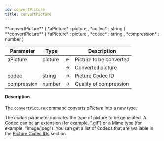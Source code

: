 ```yaml
---
id: convertPicture
title: convertPicture
---
```




<!-- REF #_command_.convertPicture.Syntax -->**convertPicture** ( *aPicture* : picture , *codec* : string )&nbsp; **convertPicture** ( *aPicture* : picture , *codec* : string , *compression* : number )<!-- END REF -->


<!-- REF #_command_.convertPicture.Params -->
|Parameter|Type||Description|
|---------|--- |:---:|------|
|aPicture|picture|&#8592;|Picture to be converted|
|||&#8594;|Converted picture|
|codec|string|&#8594;|Picture Codec ID|
|compression|number|&#8594;|Quality of compression|<!-- END REF -->

#### Description

The `convertPicture` command <!-- REF #_command_.convertPicture.Summary -->converts *aPicture* into a new type<!-- END REF -->.

The *codec* parameter indicates the type of picture to be generated. A Codec can be an extension (for example, ".gif") or a Mime type (for example, "image/jpeg"). You can get a list of Codecs that are available in the [Picture Codec IDs](../basics/lang-picture.md#picture-codec-ids) section.
